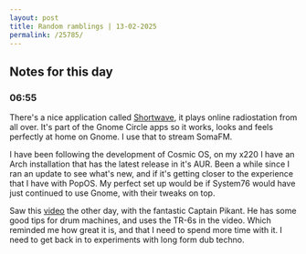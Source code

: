 ```yaml
---
layout: post
title: Random ramblings | 13-02-2025
permalink: /25785/
---
```

## Notes for this day

### 06:55

There's a nice application called
[Shortwave](https://flathub.org/apps/de.haeckerfelix.Shortwave), it plays online radiostation from
all over. It's part of the Gnome Circle apps so it works, looks and feels
perfectly at home on Gnome. I use that to stream SomaFM.

I have been following the development of Cosmic OS, on my x220 I have an Arch
installation that has the latest release in it's AUR. Been a while since I ran
an update to see what's new, and if it's getting closer to the experience that I
have with PopOS. My perfect set up would be if System76 would have just
continued to use Gnome, with their tweaks on top.

Saw this [video](https://www.youtube.com/watch?v=BvVR2iZAYc4&t=695s) the other
day, with the fantastic Captain Pikant. He has some good tips for drum machines,
and uses the TR-6s in the video. Which reminded me how great it is, and that I
need to spend more time with it. I need to get back in to experiments with long
form dub techno.

